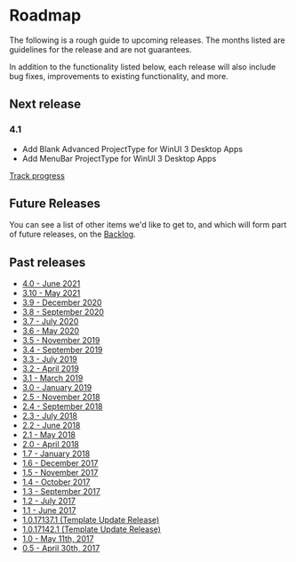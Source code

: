# Roadmap

The following is a rough guide to upcoming releases. The months listed are guidelines for the release and are not guarantees.

In addition to the functionality listed below, each release will also include bug fixes, improvements to existing functionality, and more.

## Next release

### 4.1
- Add Blank Advanced ProjectType for WinUI 3 Desktop Apps
- Add MenuBar ProjectType for WinUI 3 Desktop Apps

[Track progress](https://github.com/microsoft/WindowsTemplateStudio/milestone/32)

## Future Releases

You can see a list of other items we'd like to get to, and which will form part of future releases, on the [Backlog](https://github.com/Microsoft/WindowsTemplateStudio/milestone/5).


## Past releases
- [4.0 - June 2021](https://github.com/microsoft/WindowsTemplateStudio/milestone/31)
- [3.10 - May 2021](https://github.com/Microsoft/WindowsTemplateStudio/issues?q=is%3Aissue+milestone%3A3.10)
- [3.9 - December 2020](https://github.com/Microsoft/WindowsTemplateStudio/issues?utf8=%E2%9C%93&q=is%3Aissue+milestone%3A3.9)
- [3.8 - September 2020](https://github.com/Microsoft/WindowsTemplateStudio/issues?utf8=%E2%9C%93&q=is%3Aissue+milestone%3A3.8)
- [3.7 - July 2020](https://github.com/Microsoft/WindowsTemplateStudio/issues?utf8=%E2%9C%93&q=is%3Aissue+milestone%3A3.7)
- [3.6 - May 2020](https://github.com/Microsoft/WindowsTemplateStudio/issues?utf8=%E2%9C%93&q=is%3Aissue+milestone%3A3.6)
- [3.5 - November 2019](https://github.com/Microsoft/WindowsTemplateStudio/issues?utf8=%E2%9C%93&q=is%3Aissue+milestone%3A3.5)
- [3.4 - September 2019](https://github.com/Microsoft/WindowsTemplateStudio/issues?utf8=%E2%9C%93&q=is%3Aissue+milestone%3A%22Hotfix+3.4%22)
- [3.3 - July 2019](https://github.com/Microsoft/WindowsTemplateStudio/issues?utf8=%E2%9C%93&q=is%3Aissue+milestone%3A3.3)
- [3.2 - April 2019](https://github.com/Microsoft/WindowsTemplateStudio/issues?utf8=%E2%9C%93&q=is%3Aissue+milestone%3A3.2)
- [3.1 - March 2019](https://github.com/Microsoft/WindowsTemplateStudio/issues?utf8=%E2%9C%93&q=is%3Aissue+milestone%3A3.1)
- [3.0 - January 2019](https://github.com/Microsoft/WindowsTemplateStudio/issues?utf8=%E2%9C%93&q=is%3Aissue+milestone%3A3.0)
- [2.5 - November 2018](https://github.com/Microsoft/WindowsTemplateStudio/issues?utf8=%E2%9C%93&q=is%3Aissue+milestone%3A2.5)
- [2.4 - September 2018](https://github.com/Microsoft/WindowsTemplateStudio/issues?utf8=%E2%9C%93&q=is%3Aissue+milestone%3A2.4)
- [2.3 - July 2018](https://github.com/Microsoft/WindowsTemplateStudio/issues?utf8=%E2%9C%93&q=is%3Aissue+milestone%3A2.3)
- [2.2 - June 2018](https://github.com/Microsoft/WindowsTemplateStudio/issues?utf8=%E2%9C%93&q=is%3Aissue+milestone%3A2.2)
- [2.1 - May 2018](https://github.com/Microsoft/WindowsTemplateStudio/issues?utf8=%E2%9C%93&q=is%3Aissue+milestone%3A2.1)
- [2.0 - April 2018](https://github.com/Microsoft/WindowsTemplateStudio/issues?utf8=%E2%9C%93&q=is%3Aissue+milestone%3A2.0)
- [1.7 - January 2018](https://github.com/Microsoft/WindowsTemplateStudio/issues?utf8=%E2%9C%93&q=is%3Aissue+milestone%3A1.7)
- [1.6 - December 2017](https://github.com/Microsoft/WindowsTemplateStudio/issues?utf8=%E2%9C%93&q=is%3Aissue+milestone%3A1.6)
- [1.5 - November 2017](https://github.com/Microsoft/WindowsTemplateStudio/issues?utf8=%E2%9C%93&q=is%3Aissue+milestone%3A1.5)
- [1.4 - October 2017](https://github.com/Microsoft/WindowsTemplateStudio/issues?utf8=%E2%9C%93&q=is%3Aissue+milestone%3A1.4)
- [1.3 - September 2017](https://github.com/Microsoft/WindowsTemplateStudio/issues?utf8=%E2%9C%93&q=is%3Aissue+milestone%3A1.3)
- [1.2 - July 2017](https://github.com/Microsoft/WindowsTemplateStudio/issues?utf8=%E2%9C%93&q=is%3Aissue%20milestone%3A1.2)
- [1.1 - June 2017](https://github.com/Microsoft/WindowsTemplateStudio/issues?utf8=%E2%9C%93&q=is%3Aissue%20milestone%3A1.1)
- [1.0.17137.1 (Template Update Release)](https://github.com/Microsoft/WindowsTemplateStudio/issues?utf8=%E2%9C%93&q=is%3Aissue+milestone%3A%221.01+-+Critical+Bug+Fixes%22)
- [1.0.17142.1 (Template Update Release)](https://github.com/Microsoft/WindowsTemplateStudio/issuesutf8=%E2%9C%93&?q=is%3Aissue+milestone%3A%221.01+-+Critical+Bug+Fixes%22)
- [1.0 - May 11th, 2017](https://github.com/Microsoft/WindowsTemplateStudio/issues?utf8=%E2%9C%93&q=is%3Aissue+milestone%3A1.0)
- [0.5 - April 30th, 2017](https://github.com/Microsoft/WindowsTemplateStudio/issues?utf8=%E2%9C%93&q=is%3Aissue+milestone%3A0.5)
